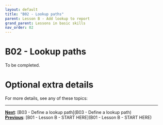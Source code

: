 ```yaml
---
layout: default
title: "B02 - Lookup paths"
parent: Lesson B - Add lookup to report
grand_parent: Lessons in basic skills
nav_order: 02
---
```


# B02 - Lookup paths

To be completed.  




# Optional extra details
For more details, see any of these topics:  


---
**<u>Next</u>**: [B03 - Define a lookup path](B03 - Define a lookup path)   
**<u>Previous</u>**: [B01 - Lesson B - START HERE](B01 - Lesson B - START HERE)  
